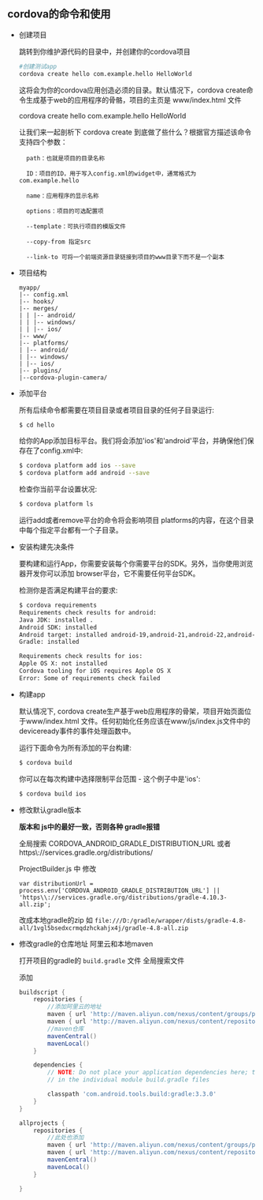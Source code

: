 ## cordova的命令和使用

- 创建项目

    跳转到你维护源代码的目录中，并创建你的cordova项目
    ```sh
    #创建测试app
    cordova create hello com.example.hello HelloWorld
    ```
    这将会为你的cordova应用创造必须的目录。默认情况下，cordova create命令生成基于web的应用程序的骨骼，项目的主页是 www/index.html 文件

    cordova create hello com.example.hello HelloWorld

    
    让我们来一起剖析下 cordova create 到底做了些什么？根据官方描述该命令支持四个参数：
    
        path：也就是项目的目录名称
    
        ID：项目的ID，用于写入config.xml的widget中，通常格式为 com.example.hello
    
        name：应用程序的显示名称
    
        options：项目的可选配置项
        
        --template：可执行项目的模版文件
    
        --copy-from 指定src
    
        --link-to 可将一个前端资源目录链接到项目的www目录下而不是一个副本



- 项目结构

    ```
    myapp/
    |-- config.xml
    |-- hooks/
    |-- merges/
    | | |-- android/
    | | |-- windows/
    | | |-- ios/
    |-- www/
    |-- platforms/
    | |-- android/
    | |-- windows/
    | |-- ios/
    |-- plugins/
    |--cordova-plugin-camera/
    ```

- 添加平台

    所有后续命令都需要在项目目录或者项目目录的任何子目录运行:
    ```sh
    $ cd hello
    ```
    给你的App添加目标平台。我们将会添加'ios'和'android'平台，并确保他们保存在了config.xml中:
    ```sh
    $ cordova platform add ios --save
    $ cordova platform add android --save
    ```
    检查你当前平台设置状况:
    ```sh
    $ cordova platform ls
    ```
    运行add或者remove平台的命令将会影响项目 platforms的内容，在这个目录中每个指定平台都有一个子目录。

- 安装构建先决条件

    要构建和运行App，你需要安装每个你需要平台的SDK。另外，当你使用浏览器开发你可以添加 browser平台，它不需要任何平台SDK。

    检测你是否满足构建平台的要求:

    ```sh
    $ cordova requirements
    Requirements check results for android:
    Java JDK: installed .
    Android SDK: installed
    Android target: installed android-19,android-21,android-22,android-23,Google Inc.:Google APIs:19,Google Inc.:Google APIs (x86 System Image):19,Google Inc.:Google APIs:23
    Gradle: installed

    Requirements check results for ios:
    Apple OS X: not installed
    Cordova tooling for iOS requires Apple OS X
    Error: Some of requirements check failed
    ```

- 构建app

    默认情况下, cordova create生产基于web应用程序的骨架，项目开始页面位于www/index.html 文件。任何初始化任务应该在www/js/index.js文件中的deviceready事件的事件处理函数中。

    运行下面命令为所有添加的平台构建:
    ```sh
    $ cordova build
    ```
    你可以在每次构建中选择限制平台范围 - 这个例子中是'ios':
    ```sh
    $ cordova build ios
    ```

- 修改默认gradle版本



    **版本和 js中的最好一致，否则各种 gradle报错**


    全局搜索 CORDOVA_ANDROID_GRADLE_DISTRIBUTION_URL 或者 https\\://services.gradle.org/distributions/

    ProjectBuilder.js 中 修改   
    
    `var distributionUrl = process.env['CORDOVA_ANDROID_GRADLE_DISTRIBUTION_URL'] || 'https\\://services.gradle.org/distributions/gradle-4.10.3-all.zip';`

    改成本地gradle的zip 如 `file:///D:/gradle/wrapper/dists/gradle-4.8-all/1vgl5bsedxcrmqdzhckahjx4j/gradle-4.8-all.zip`


- 修改gradle的仓库地址  阿里云和本地maven

    打开项目的gradle的 `build.gradle` 文件  全局搜索文件

    添加

    ```gradle
    buildscript {
        repositories {
            //添加阿里云的地址
            maven { url 'http://maven.aliyun.com/nexus/content/groups/public/' }
            maven { url 'http://maven.aliyun.com/nexus/content/repositories/jcenter' }
            //maven仓库
            mavenCentral()
            mavenLocal()
        }

        dependencies {
            // NOTE: Do not place your application dependencies here; they belong
            // in the individual module build.gradle files

            classpath 'com.android.tools.build:gradle:3.3.0'
        }
    }

    allprojects {
        repositories {
            //此处也添加
            maven { url 'http://maven.aliyun.com/nexus/content/groups/public/' }
            maven { url 'http://maven.aliyun.com/nexus/content/repositories/jcenter' }
            mavenCentral()
            mavenLocal()
        }

    }
    ```